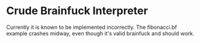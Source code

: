 # Crude Brainfuck Interpreter

Currently it is known to be implemented incorrectly. The fibonacci.bf example crashes midway, even though it's valid brainfuck and should work.

